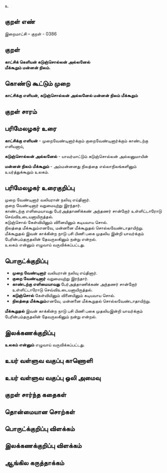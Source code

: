 உ

## குறள் எண் 

இறைமாட்சி – குறள் - 0386  

## குறள் 

**காட்சிக் கெளியன் கடுஞ்சொல்லன் அல்லனேல்  
மீக்கூறும் மன்னன் நிலம்.**

## கொண்டு கூட்டும் முறை

**காட்சிக்கு எளியன், கடுஞ்சொல்லன் அல்லனேல் மன்னன் நிலம் மீக்கூறும்**

## குறள் சாரம் 


## பரிமேலழகர் உரை

**காட்சிக்கு எளியன்** - முறைவேண்டினார்க்கும் குறைவேண்டினார்க்கும் காண்டற்கு எளியனாய்,  

**கடுஞ்சொல்லன் அல்லனேல்** - யாவர்மாட்டும் கடுஞ்சொல்லன் அல்லனுமாயின்  

**மன்னன் நிலம் மீக்கூறும்** - அம்மன்னனது நிலத்தை எல்லாநிலங்களினும் உயர்த்துக்கூறும் உலகம்.

## பரிமேலழகர் உரைகுறிப்பு   

முறை வேண்டினார் வலியரான் நலிவு எய்தினார்.  
குறை வேண்டினார் வறுமையுற்று இரந்தார்.  
காண்டற்கு எளிமையாவது பேர்அத்தாணிக்கண் அந்தணர் சான்றோர் உள்ளிட்டாரோடு செவ்விஉடையனாயிருத்தல்.  
கடுஞ்சொல் கேள்வியினும் வினையினும் கடியவாய சொல்.  
நிலத்தை மீக்கூறும்எனவே, மன்னனை மீக்கூறுதல் சொல்லவேண்டாதாயிற்று.  
மீக்கூறுதல் இவன் காக்கின்ற நாடு பசி பிணி பகை முதலிய இன்றி யாவர்க்கும் பேரின்பம்தருதலின் தேவருலகினும் நன்று என்றல்.  
உலகம் என்னும் எழுவாய் வருவிக்கப்பட்டது.    

## பொருட்க்குறிப்பு 

* **முறை வேண்டினார்** வலியரான் நலிவு எய்தினார்.   
* **குறை வேண்டினார்** வறுமையுற்று இரந்தார்.  
* **காண்டற்கு எளிமையாவது** பேர்அத்தாணிக்கண் அந்தணர் சான்றோர் உள்ளிட்டாரோடு செவ்விஉடையனாயிருத்தல்.  
* **கடுஞ்சொல்** கேள்வியினும் வினையினும் கடியவாய சொல்.  
* **நிலத்தை மீக்கூறும்**எனவே, மன்னனை மீக்கூறுதல் சொல்லவேண்டாதாயிற்று.  

**மீக்கூறுதல்** இவன் காக்கின்ற நாடு பசி பிணி பகை முதலியஇன்றி யாவர்க்கும் பேரின்பம்தருதலின் தேவருலகினும் நன்று என்றல்.  

## இலக்கணக்குறிப்பு  

**உலகம் என்னும்** எழுவாய் வருவிக்கப்பட்டது.   

## உயர் வள்ளுவ வகுப்பு காணொளி


## உயர் வள்ளுவ வகுப்பு ஒலி அமைவு 

 
## குறள் சார்ந்த கதைகள் 


## தொன்மையான சொற்கள்


## பொருட்க்குறிப்பு விளக்கம்


## இலக்கணக்குறிப்பு விளக்கம்


## ஆங்கில கருத்தாக்கம் 


